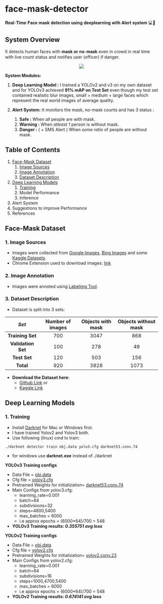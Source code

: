 




# face-mask-detector
𝐑𝐞𝐚𝐥-𝐓𝐢𝐦𝐞 𝐅𝐚𝐜𝐞 𝐦𝐚𝐬𝐤 𝐝𝐞𝐭𝐞𝐜𝐭𝐢𝐨𝐧 𝐮𝐬𝐢𝐧𝐠 𝐝𝐞𝐞𝐩𝐥𝐞𝐚𝐫𝐧𝐢𝐧𝐠 𝐰𝐢𝐭𝐡 𝐀𝐥𝐞𝐫𝐭 𝐬𝐲𝐬𝐭𝐞𝐦 💻🔔


## System Overview

It detects human faces with 𝐦𝐚𝐬𝐤 𝐨𝐫 𝐧𝐨-𝐦𝐚𝐬𝐤 even in crowd in real time with live count status and notifies user (officer) if danger.

<p align="center">
  <img src="https://github.com/adityap27/face-mask-detector/blob/master/media/readme-airport.gif?raw=true">
</p>

**System Modules:**
  
1. **Deep Learning Model :** I trained a YOLOv2 and v3 on my own dataset and for YOLOv3 achieved **91% mAP on Test Set** even though my test set contained realistic blur images, small + medium + large faces which represent the real world images of average quality.  
  
2. **Alert System:** It monitors the mask, no-mask counts and has 3 status :
	1. **Safe :** When _all_ people are with mask.
	2. **Warning :** When _atleast 1_ person is without mask.
	3. **Danger :** ( + SMS Alert ) When _some ratio_ of people are without mask.


## Table of Contents
1. [Face-Mask Dataset](#Face-Mask-Dataset)
	1. [Image Sources](#1.-Image-Sources)
	2. [Image Annotation](#2.-Image-Annotation) 
	3. [Dataset Description](#3.-Dataset-Description)
2. [Deep Learning Models](#Deep-Learning-Models)
	1. [Training](#1.-Training)
	2. Model Performance 
	3. Inference 
3. Alert System
4. Suggestions to improve Performance
5. References

## Face-Mask Dataset

### 1. Image Sources
- Images were collected from [Google Images](https://www.google.com/imghp?hl=en), [Bing Images](https://www.bing.com/images/trending?form=Z9LH) and some [Kaggle Datasets](https://www.kaggle.com/vtech6/medical-masks-dataset).
- Chrome Extension used to download images: [link](https://download-all-images.mobilefirst.me/)

### 2. Image Annotation
- Images were annoted using [Labelimg Tool](https://github.com/tzutalin/labelImg).

### 3. Dataset Description
- Dataset is split into 3 sets:

|_Set_|Number of images|Objects with mask|Objects without mask|
|:--:|:--:|:--:|:--:|
|**Training Set**| 700 | 3047 | 868 |
|**Validation Set**| 100 | 278 | 49 |
|**Test Set**| 120 | 503 | 156 |
|**Total**|920|3828|1073|

- **Download the Dataset here**:
	+ [Github Link](https://github.com/adityap27/face-mask-detector/tree/master/dataset) or
	+ [Kaggle Link](https://www.kaggle.com/aditya276/face-mask-dataset-yolo-format)

## Deep Learning Models

### 1. Training
- Install [Darknet](https://github.com/AlexeyAB/darknet) for Mac or Windows first.
- I have trained Yolov2 and Yolov3 both.
- Use following (linux) cmd to train:


```console
./darknet detector train obj.data yolo3.cfg darknet53.conv.74
```
- for windows use **darknet.exe** instead of ./darknet

**YOLOv3 Training configs**

- Data File = [obj.data](https://raw.githubusercontent.com/adityap27/face-mask-detector/master/yolov3-mask-detector/obj.data)
- Cfg file  = [yolov3.cfg](https://raw.githubusercontent.com/adityap27/face-mask-detector/master/yolov3-mask-detector/yolov3.cfg)
- Pretrained Weights for initialization= [darknet53.conv.74](https://pjreddie.com/media/files/darknet53.conv.74)
- Main Configs from yolov3.cfg:
	- learning_rate=0.001
	- batch=64
	- subdivisions=32
	- steps=4800,5400
	- max_batches = 6000
	- i.e approx epochs = (6000*64)/700 = 548
- **YOLOv3 Training results: _0.355751 avg loss_**

**YOLOv2 Training configs**
- Data File = [obj.data](https://raw.githubusercontent.com/adityap27/face-mask-detector/master/yolov2-mask-detector/obj.data)
- Cfg file  = [yolov2.cfg](https://raw.githubusercontent.com/adityap27/face-mask-detector/master/yolov2-mask-detector/yolov2.cfg)
- Pretrained Weights for initialization= [yolov2.conv.23](https://pjreddie.com/media/files/darknet19_448.conv.23)
- Main Configs from yolov2.cfg:
	- learning_rate=0.001
	- batch=64
	- subdivisions=16
	- steps=1000,4700,5400
	- max_batches = 6000
	- i.e approx epochs = (6000*64)/700 = 548
- **YOLOv2 Training results: _0.674141 avg loss_**
